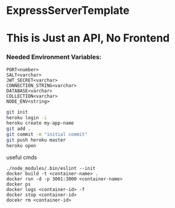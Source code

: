 # ExpressServerTemplate

# This is Just an API, No Frontend

### Needed Environment Variables:

```
PORT<number>
SALT<varchar>
JWT_SECRET<varchar>
CONNECTION_STRING<varchar>
DATABASE<varchar>
COLLECTION<varchar>
NODE_ENV<string>
```

```sh
git init
heroku login -i
heroku create my-app-name
git add .
git commit -m "initial commit"
git push heroku master
heroku open
```
useful cmds
```
./node_modules/.bin/eslint --init
docker build -t <container-name> .
docker run -d -p 3001:3000 <container-name>
docker ps
docker logs <container-id> -f
docker stop <container-id>
docekr rm <container-id>
```